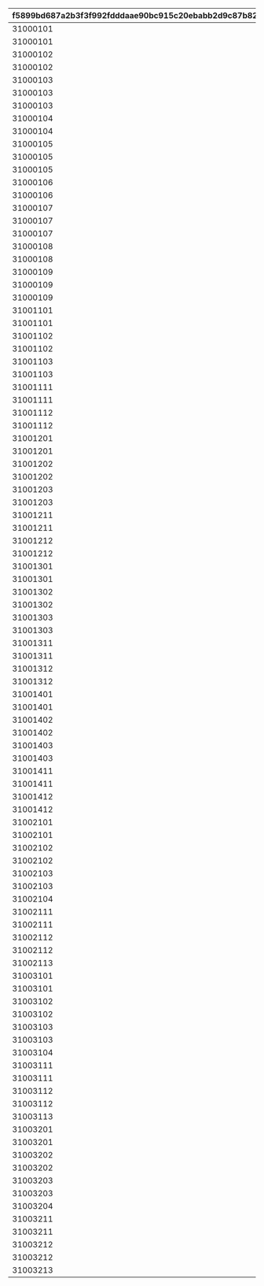 |f5899bd687a2b3f3f992fdddaae90bc915c20ebabb2d9c87b82161439e164829|5054eabf9868d807d7cd16707b8ad1274bd23f8af4d7fe24098d5487dd7fb999|10e61d80294b0d61dc8c101d88b44a79f6be796bc8c973ffb5130870307930d6|9cfc8c9c048f1fe5c59375b0d619b7b2448335ca1f1c4b323cf43ca8c59397d4|49dd1da666e6a906c4ad2b1a9afd6fe2a81e4ee23b9049bb8f3dae2dd499521f|
| --- | --- | --- | --- | --- |
|31000101|310001011|94002|12|150000|
|31000101|310001012|22003|2|10|
|31000102|310001021|94002|12|500000|
|31000102|310001022|22003|2|10|
|31000103|310001031|94002|12|500000|
|31000103|310001032|140001|4|5|
|31000103|310001033|25001|2|5|
|31000104|310001041|94002|12|500000|
|31000104|310001042|22003|2|10|
|31000105|310001051|94002|12|500000|
|31000105|310001052|140001|4|5|
|31000105|310001053|25001|2|5|
|31000106|310001061|94002|12|500000|
|31000106|310001062|22003|2|10|
|31000107|310001071|94002|12|500000|
|31000107|310001072|140001|4|5|
|31000107|310001073|25001|2|5|
|31000108|310001081|94002|12|500000|
|31000108|310001082|22003|2|10|
|31000109|310001091|94002|12|500000|
|31000109|310001092|140001|4|5|
|31000109|310001093|25001|2|5|
|31001101|310011011|94002|12|150000|
|31001101|310011012|22003|2|5|
|31001102|310011021|94002|12|150000|
|31001102|310011022|22003|2|5|
|31001103|310011031|94002|12|150000|
|31001103|310011032|22003|2|5|
|31001111|310011111|94002|12|150000|
|31001111|310011112|22003|2|5|
|31001112|310011121|94002|12|200000|
|31001112|310011122|22003|2|5|
|31001201|310012011|94002|12|150000|
|31001201|310012012|22003|2|5|
|31001202|310012021|94002|12|150000|
|31001202|310012022|22003|2|5|
|31001203|310012031|94002|12|150000|
|31001203|310012032|22003|2|5|
|31001211|310012111|94002|12|150000|
|31001211|310012112|22003|2|5|
|31001212|310012121|94002|12|200000|
|31001212|310012122|22003|2|5|
|31001301|310013011|94002|12|150000|
|31001301|310013012|22003|2|5|
|31001302|310013021|94002|12|150000|
|31001302|310013022|22003|2|5|
|31001303|310013031|94002|12|150000|
|31001303|310013032|22003|2|5|
|31001311|310013111|94002|12|150000|
|31001311|310013112|22003|2|5|
|31001312|310013121|94002|12|200000|
|31001312|310013122|22003|2|5|
|31001401|310014011|94002|12|150000|
|31001401|310014012|22003|2|5|
|31001402|310014021|94002|12|150000|
|31001402|310014022|22003|2|5|
|31001403|310014031|94002|12|150000|
|31001403|310014032|22003|2|5|
|31001411|310014111|94002|12|150000|
|31001411|310014112|22003|2|5|
|31001412|310014121|94002|12|200000|
|31001412|310014122|22003|2|5|
|31002101|310021011|94002|12|150000|
|31002101|310021012|22003|2|5|
|31002102|310021021|94002|12|150000|
|31002102|310021022|22003|2|5|
|31002103|310021031|94002|12|150000|
|31002103|310021032|22003|2|5|
|31002104|310021041|91002|8|50|
|31002111|310021111|94002|12|150000|
|31002111|310021112|22003|2|5|
|31002112|310021121|94002|12|200000|
|31002112|310021122|22003|2|5|
|31002113|310021131|91002|8|100|
|31003101|310031011|94002|12|150000|
|31003101|310031012|22003|2|5|
|31003102|310031021|94002|12|150000|
|31003102|310031022|22003|2|5|
|31003103|310031031|94002|12|150000|
|31003103|310031032|22003|2|5|
|31003104|310031041|91002|8|50|
|31003111|310031111|94002|12|150000|
|31003111|310031112|22003|2|5|
|31003112|310031121|94002|12|200000|
|31003112|310031122|22003|2|5|
|31003113|310031131|91002|8|100|
|31003201|310032011|94002|12|150000|
|31003201|310032012|22003|2|5|
|31003202|310032021|94002|12|150000|
|31003202|310032022|22003|2|5|
|31003203|310032031|94002|12|150000|
|31003203|310032032|22003|2|5|
|31003204|310032041|91002|8|50|
|31003211|310032111|94002|12|150000|
|31003211|310032112|22003|2|5|
|31003212|310032121|94002|12|200000|
|31003212|310032122|22003|2|5|
|31003213|310032131|91002|8|100|